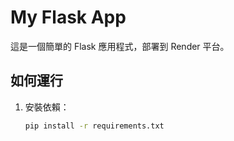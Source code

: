 # My Flask App

這是一個簡單的 Flask 應用程式，部署到 Render 平台。

## 如何運行

1. 安裝依賴：
   ```bash
   pip install -r requirements.txt